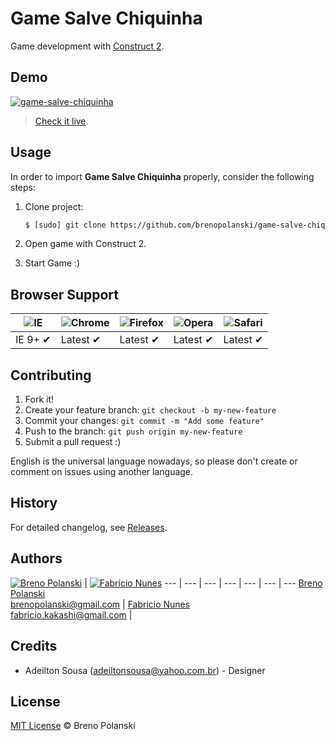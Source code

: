 # Game Salve Chiquinha

Game development with [Construct 2](https://www.scirra.com).

## Demo

[![game-salve-chiquinha](https://raw.github.com/brenopolanski/game-salve-chiquinha/gh-assets/game-salve-chiquinha.jpg)](http://brenopolanski.github.io/game-salve-chiquinha/)

> [Check it live](http://brenopolanski.github.io/game-salve-chiquinha/).

## Usage

In order to import **Game Salve Chiquinha** properly, consider the following steps:

1. Clone project:

    ```html
    $ [sudo] git clone https://github.com/brenopolanski/game-salve-chiquinha
    ```

2. Open game with Construct 2.

3. Start Game :)

## Browser Support

![IE](https://raw.github.com/alrra/browser-logos/master/internet-explorer/internet-explorer_48x48.png) | ![Chrome](https://raw.github.com/alrra/browser-logos/master/chrome/chrome_48x48.png) | ![Firefox](https://raw.github.com/alrra/browser-logos/master/firefox/firefox_48x48.png) | ![Opera](https://raw.github.com/alrra/browser-logos/master/opera/opera_48x48.png) | ![Safari](https://raw.github.com/alrra/browser-logos/master/safari/safari_48x48.png)
--- | --- | --- | --- | --- |
IE 9+ ✔ | Latest ✔ | Latest ✔ | Latest ✔ | Latest ✔ |

## Contributing

1. Fork it!
2. Create your feature branch: `git checkout -b my-new-feature`
3. Commit your changes: `git commit -m "Add some feature"`
4. Push to the branch: `git push origin my-new-feature`
5. Submit a pull request  :)

English is the universal language nowadays, so please don't create or comment on issues using another language.

## History

For detailed changelog, see [Releases](https://github.com/brenopolanski/game-salve-chiquinha/releases).

## Authors

[![Breno Polanski](https://avatars3.githubusercontent.com/u/1894191?s=70)](https://github.com/brenopolanski) | [![Fabricio Nunes](https://avatars2.githubusercontent.com/u/1708436?s=70)](https://github.com/fabriciozh)
--- | --- | --- | --- | --- | --- | ---
[Breno Polanski](https://github.com/brenopolanski)<br>brenopolanski@gmail.com | [Fabricio Nunes](https://github.com/fabriciozh)<br>fabricio.kakashi@gmail.com |

## Credits

* Adeilton Sousa (<adeiltonsousa@yahoo.com.br>) - Designer

## License

[MIT License](http://brenopolanski.mit-license.org/) © Breno Polanski
